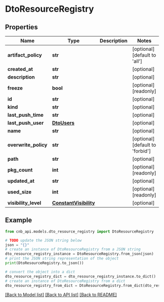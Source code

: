 # DtoResourceRegistry


## Properties

Name | Type | Description | Notes
------------ | ------------- | ------------- | -------------
**artifact_policy** | **str** |  | [optional] [default to 'all']
**created_at** | **str** |  | [optional] 
**description** | **str** |  | [optional] 
**freeze** | **bool** |  | [optional] [readonly] 
**id** | **str** |  | [optional] 
**kind** | **str** |  | [optional] 
**last_push_time** | **str** |  | [optional] 
**last_push_user** | [**DtoUsers**](DtoUsers.md) |  | [optional] 
**name** | **str** |  | [optional] 
**overwrite_policy** | **str** |  | [optional] [default to 'forbid']
**path** | **str** |  | [optional] 
**pkg_count** | **int** |  | [optional] [readonly] 
**updated_at** | **str** |  | [optional] 
**used_size** | **int** |  | [optional] [readonly] 
**visibility_level** | [**ConstantVisibility**](ConstantVisibility.md) |  | [optional] 

## Example

```python
from cnb_api.models.dto_resource_registry import DtoResourceRegistry

# TODO update the JSON string below
json = "{}"
# create an instance of DtoResourceRegistry from a JSON string
dto_resource_registry_instance = DtoResourceRegistry.from_json(json)
# print the JSON string representation of the object
print(DtoResourceRegistry.to_json())

# convert the object into a dict
dto_resource_registry_dict = dto_resource_registry_instance.to_dict()
# create an instance of DtoResourceRegistry from a dict
dto_resource_registry_from_dict = DtoResourceRegistry.from_dict(dto_resource_registry_dict)
```
[[Back to Model list]](../README.md#documentation-for-models) [[Back to API list]](../README.md#documentation-for-api-endpoints) [[Back to README]](../README.md)


